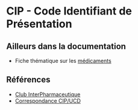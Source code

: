 # CIP - Code Identifiant de Présentation
<!-- SPDX-License-Identifier: MPL-2.0 -->


## Ailleurs dans la documentation
- Fiche thématique sur les [médicaments](../fiches/medicament.md)

## Références
- [Club InterPharmaceutique](https://www.cipmedicament.org/)
- [Correspondance CIP/UCD](https://smt.esante.gouv.fr/terminologie-cip_ucd/)
